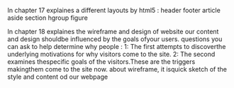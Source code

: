   In chapter 17 explaines a different layouts  by html5 : 
header
footer
article
aside
section 
hgroup
figure

In chapter 18 explaines the wireframe and design of website
our content and design shouldbe influenced by the goals ofyour users.
questions you can ask to help determine why people :
1: The first attempts to discoverthe underlying motivations for why visitors come to the site.
2: The second examines thespecific goals of the visitors.These are the triggers makingthem come to the site now.
about wireframe, it isquick sketch of the style and content od our webpage